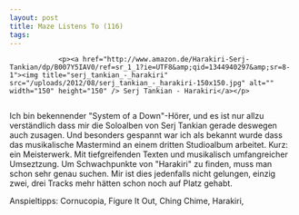 ```yaml
---
layout: post
title: Maze Listens To (116)
tags:
---
```



                <p><a href="http://www.amazon.de/Harakiri-Serj-Tankian/dp/B007Y5IAV0/ref=sr_1_1?ie=UTF8&amp;qid=1344940297&amp;sr=8-1"><img title="serj_tankian_-_harakiri" src="/uploads/2012/08/serj_tankian_-_harakiri-150x150.jpg" alt="" width="150" height="150" /> Serj Tankian - Harakiri</a></p>
<img src="/uploads/2010/02/maze_listens_to_5stars.png" alt="" />
<p>Ich bin bekennender &quot;System of a Down&quot;-Hörer, und es ist nur allzu verständlich dass mir die Soloalben von Serj Tankian gerade deswegen auch zusagen. Und besonders gespannt war ich als bekannt wurde dass das musikalische Mastermind an einem dritten Studioalbum arbeitet. Kurz: ein Meisterwerk. Mit tiefgreifenden Texten und musikalisch umfangreicher Umseztzung. Um Schwachpunkte von &quot;Harakiri&quot; zu finden, muss man schon sehr genau suchen. Mir ist dies jedenfalls nicht gelungen, einzig zwei, drei Tracks mehr hätten schon noch auf Platz gehabt.</p>
<p>Anspieltipps: Cornucopia, Figure It Out, Ching Chime, Harakiri,</p>
